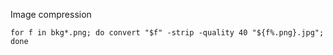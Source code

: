 Image compression
```
for f in bkg*.png; do convert "$f" -strip -quality 40 "${f%.png}.jpg"; done
```